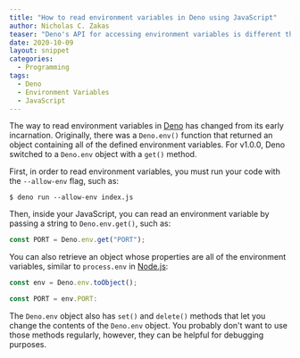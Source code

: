 ```yaml
---
title: "How to read environment variables in Deno using JavaScript"
author: Nicholas C. Zakas
teaser: "Deno's API for accessing environment variables is different than Node.js's API."
date: 2020-10-09
layout: snippet
categories:
  - Programming
tags:
  - Deno
  - Environment Variables
  - JavaScript
---
```


The way to read environment variables in [Deno](https://deno.land) has changed from its early incarnation. Originally, there was a `Deno.env()` function that returned an object containing all of the defined environment variables. For v1.0.0, Deno switched to a `Deno.env` object with a `get()` method.

First, in order to read environment variables, you must run your code with the `--allow-env` flag, such as:

```
$ deno run --allow-env index.js
```

Then, inside your JavaScript, you can read an environment variable by passing a string to `Deno.env.get()`, such as:

```js
const PORT = Deno.env.get("PORT");
```

You can also retrieve an object whose properties are all of the environment variables, similar to `process.env` in [Node.js](https://nodejs.org):

```js
const env = Deno.env.toObject();

const PORT = env.PORT:
```

The `Deno.env` object also has `set()` and `delete()` methods that let you change the contents of the `Deno.env` object. You probably don't want to use those methods regularly, however, they can be helpful for debugging purposes.
